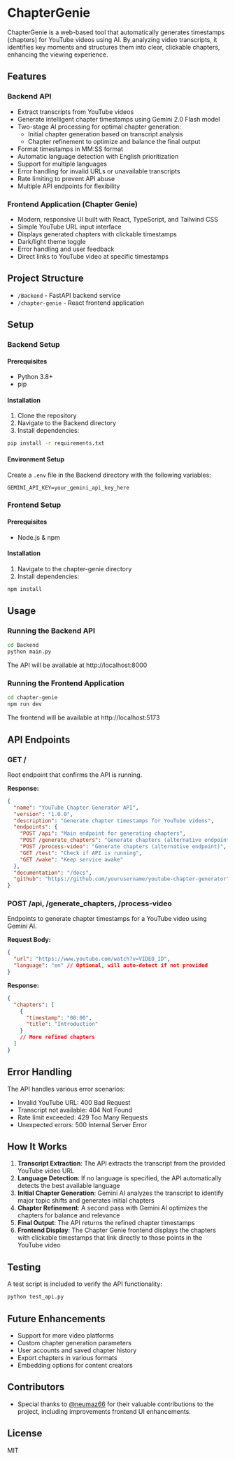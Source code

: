 # ChapterGenie

ChapterGenie is a web-based tool that automatically generates timestamps (chapters) for YouTube videos using AI. By analyzing video transcripts, it identifies key moments and structures them into clear, clickable chapters, enhancing the viewing experience.

## Features

### Backend API

- Extract transcripts from YouTube videos
- Generate intelligent chapter timestamps using Gemini 2.0 Flash model
- Two-stage AI processing for optimal chapter generation:
  - Initial chapter generation based on transcript analysis
  - Chapter refinement to optimize and balance the final output
- Format timestamps in MM:SS format
- Automatic language detection with English prioritization
- Support for multiple languages
- Error handling for invalid URLs or unavailable transcripts
- Rate limiting to prevent API abuse
- Multiple API endpoints for flexibility

### Frontend Application (Chapter Genie)

- Modern, responsive UI built with React, TypeScript, and Tailwind CSS
- Simple YouTube URL input interface
- Displays generated chapters with clickable timestamps
- Dark/light theme toggle
- Error handling and user feedback
- Direct links to YouTube video at specific timestamps

## Project Structure

- `/Backend` - FastAPI backend service
- `/chapter-genie` - React frontend application

## Setup

### Backend Setup

#### Prerequisites

- Python 3.8+
- pip

#### Installation

1. Clone the repository
2. Navigate to the Backend directory
3. Install dependencies:

```bash
pip install -r requirements.txt
```

#### Environment Setup

Create a `.env` file in the Backend directory with the following variables:

```
GEMINI_API_KEY=your_gemini_api_key_here
```

### Frontend Setup

#### Prerequisites

- Node.js & npm

#### Installation

1. Navigate to the chapter-genie directory
2. Install dependencies:

```bash
npm install
```

## Usage

### Running the Backend API

```bash
cd Backend
python main.py
```

The API will be available at http://localhost:8000

### Running the Frontend Application

```bash
cd chapter-genie
npm run dev
```

The frontend will be available at http://localhost:5173

## API Endpoints

### GET /

Root endpoint that confirms the API is running.

**Response:**

```json
{
  "name": "YouTube Chapter Generator API",
  "version": "1.0.0",
  "description": "Generate chapter timestamps for YouTube videos",
  "endpoints": {
    "POST /api": "Main endpoint for generating chapters",
    "POST /generate_chapters": "Generate chapters (alternative endpoint)",
    "POST /process-video": "Generate chapters (alternative endpoint)",
    "GET /test": "Check if API is running",
    "GET /wake": "Keep service awake"
  },
  "documentation": "/docs",
  "github": "https://github.com/yourusername/youtube-chapter-generator"
}
```

### POST /api, /generate_chapters, /process-video

Endpoints to generate chapter timestamps for a YouTube video using Gemini AI.

**Request Body:**

```json
{
  "url": "https://www.youtube.com/watch?v=VIDEO_ID",
  "language": "en" // Optional, will auto-detect if not provided
}
```

**Response:**

```json
{
  "chapters": [
    {
      "timestamp": "00:00",
      "title": "Introduction"
    }
    // More refined chapters
  ]
}
```

## Error Handling

The API handles various error scenarios:

- Invalid YouTube URL: 400 Bad Request
- Transcript not available: 404 Not Found
- Rate limit exceeded: 429 Too Many Requests
- Unexpected errors: 500 Internal Server Error

## How It Works

1. **Transcript Extraction**: The API extracts the transcript from the provided YouTube video URL
2. **Language Detection**: If no language is specified, the API automatically detects the best available language
3. **Initial Chapter Generation**: Gemini AI analyzes the transcript to identify major topic shifts and generates initial chapters
4. **Chapter Refinement**: A second pass with Gemini AI optimizes the chapters for balance and relevance
5. **Final Output**: The API returns the refined chapter timestamps
6. **Frontend Display**: The Chapter Genie frontend displays the chapters with clickable timestamps that link directly to those points in the YouTube video

## Testing

A test script is included to verify the API functionality:

```bash
python test_api.py
```

## Future Enhancements

- Support for more video platforms
- Custom chapter generation parameters
- User accounts and saved chapter history
- Export chapters in various formats
- Embedding options for content creators

## Contributors

- Special thanks to [@neumaz66](https://github.com/neumaz66) for their valuable contributions to the project, including improvements frontend UI enhancements.

## License

MIT
